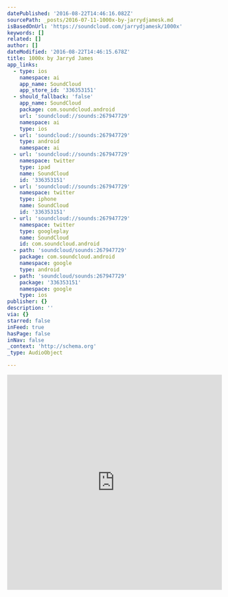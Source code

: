 ```yaml
---
datePublished: '2016-08-22T14:46:16.082Z'
sourcePath: _posts/2016-07-11-1000x-by-jarrydjamesk.md
isBasedOnUrl: 'https://soundcloud.com/jarrydjamesk/1000x'
keywords: []
related: []
author: []
dateModified: '2016-08-22T14:46:15.678Z'
title: 1000x by Jarryd James
app_links:
  - type: ios
    namespace: ai
    app_name: SoundCloud
    app_store_id: '336353151'
  - should_fallback: 'false'
    app_name: SoundCloud
    package: com.soundcloud.android
    url: 'soundcloud://sounds:267947729'
    namespace: ai
    type: ios
  - url: 'soundcloud://sounds:267947729'
    type: android
    namespace: ai
  - url: 'soundcloud://sounds:267947729'
    namespace: twitter
    type: ipad
    name: SoundCloud
    id: '336353151'
  - url: 'soundcloud://sounds:267947729'
    namespace: twitter
    type: iphone
    name: SoundCloud
    id: '336353151'
  - url: 'soundcloud://sounds:267947729'
    namespace: twitter
    type: googleplay
    name: SoundCloud
    id: com.soundcloud.android
  - path: 'soundcloud/sounds:267947729'
    package: com.soundcloud.android
    namespace: google
    type: android
  - path: 'soundcloud/sounds:267947729'
    package: '336353151'
    namespace: google
    type: ios
publisher: {}
description: ''
via: {}
starred: false
inFeed: true
hasPage: false
inNav: false
_context: 'http://schema.org'
_type: AudioObject

---
```

<iframe src="https://cdn.embedly.com/widgets/media.html?src=https%3A%2F%2Fw.soundcloud.com%2Fplayer%2F%3Fvisual%3Dtrue%26url%3Dhttp%253A%252F%252Fapi.soundcloud.com%252Ftracks%252F267947729%26show_artwork%3Dtrue&amp;url=https%3A%2F%2Fsoundcloud.com%2Fjarrydjamesk%2F1000x&amp;image=http%3A%2F%2Fi1.sndcdn.com%2Fartworks-C93TlguaXhz0-0-t500x500.jpg&amp;key=b7d04c9b404c499eba89ee7072e1c4f7&amp;type=text%2Fhtml&amp;schema=soundcloud" width="500" height="500" scrolling="no" frameborder="0" allowfullscreen="" style=""></iframe>